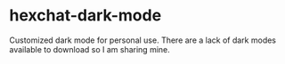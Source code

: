 # hexchat-dark-mode
Customized dark mode for personal use. There are a lack of dark modes available to download so I am sharing mine.
